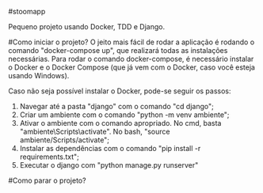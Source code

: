 #stoomapp

Pequeno projeto usando Docker, TDD e Django.

#Como iniciar o projeto?
O jeito mais fácil de rodar a aplicação é rodando o comando "docker-compose up", que realizará todas as instalações necessárias.
Para rodar o comando docker-compose, é necessário instalar o Docker e o Docker Compose (que já vem com o Docker, caso você esteja usando Windows).

Caso não seja possível instalar o Docker, pode-se seguir os passos:
1. Navegar até a pasta "django" com o comando "cd django";
2. Criar um ambiente com o comando "python -m venv ambiente";
3. Ativar o ambiente com o comando apropriado. No cmd, basta "ambiente\Scripts\activate". No bash, "source ambiente/Scripts/activate";
4. Instalar as dependências com o comando "pip install -r requirements.txt";
5. Executar o django com "python manage.py runserver"

#Como parar o projeto?